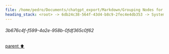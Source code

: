 ```yaml
---
file: /home/pedro/Documents/chatgpt_export/Markdown/Grouping Nodes for Analysis.md
heading_stack: <root> -> 6db24c38-564f-43d4-b8c9-2fec4e4db353 -> System -> 2953287f-20e5-44fb-a584-4bfe4f961bbb -> System -> aaa23f50-fb72-4433-a7f7-075d9fdfe0f3 -> User -> b5e935e4-8ecf-4850-ac07-4d63ba79b17e -> Assistant -> ad08acfc-210e-4de6-8495-802cfd6644c0 -> Assistant -> 58d33044-a31f-4722-880d-41adf2e0d2e9 -> Tool -> 9a8e14e9-c1db-4b63-9860-668ca3c413e6 -> Assistant -> aaa20cb6-bdc0-41ca-b038-b00cfecd1334 -> User -> f356137c-fbe2-438d-87bb-9695d4112c6c -> Assistant -> d7ff89f8-b73e-4302-af13-473e623c04d9 -> Assistant -> 8df1bdf2-c2ab-45fe-8f3c-29e899a2be79 -> Tool -> f9188ff9-69b8-4c8b-9f72-46698e2fed91 -> Assistant -> a486650a-5d1b-44dd-a66a-ecbb8f23cf42 -> Assistant -> 7fdad3d6-7b6d-4d3c-8450-6f8525f549d8 -> Tool -> 7c2665d3-04a1-463c-96b6-5fe58821ab2f -> Assistant -> aaa2d1fe-01f1-415d-a411-8207fa5fc1ac -> User -> f381d9d6-d4ba-4a39-aee9-5fe0ada66351 -> Assistant -> 08f84522-f933-4eb5-a3ee-545e563022a4 -> Assistant -> 67db0ed6-ee08-4988-ad9f-f19485da0924 -> Tool -> c855f4d9-51a4-4004-9177-c2a2991bac50 -> Assistant -> aaa21fdf-f794-428e-b18e-0a5da141e948 -> User -> 1b40b10b-55f0-4dc2-a8c7-de2fc63cd84e -> Assistant -> aaa24d94-a27f-490b-80ab-67ef86010eb1 -> User -> 31ecee52-cf50-4cbc-9cde-2bca459edf37 -> Assistant -> aaa29558-6bf8-4ccc-95d4-1172c48e4e9e -> User -> ecffc7d4-45ff-4069-839f-2399766750b2 -> Assistant -> 86da3ef8-5517-42a1-ad2a-de60a7202a46 -> Tool -> a6ff88e4-f253-4005-81a2-c10ac57ee86d -> Assistant -> aaa2537a-f4cb-402e-ad6f-18955323dad6 -> User -> 05dbff3a-6a49-4956-9a59-b5a3b41132de -> Assistant -> 3b18f731-3c18-4880-bd36-6f413162c2f7 -> Tool -> 21cbce1c-8a31-489e-b6b2-fc5013de6dd7 -> Assistant -> aaa27fbe-2d3e-4832-ba71-26e08bc933e1 -> User -> c1fcc537-30ac-4e9b-930d-cc4389ee46c0 -> System -> b9741cba-efd9-4c98-9724-008f3f599080 -> Assistant -> df8d1b55-9b42-4cbb-92ed-1bfb84a0d967 -> Tool -> d1cf173f-7c4d-4143-962f-9c7ab3dd2ffa -> Assistant -> 3b676c4f-f599-4a2e-958b-0fdf365c0f62
---
```

###### 3b676c4f-f599-4a2e-958b-0fdf365c0f62
[parent ⬆️](#d1cf173f-7c4d-4143-962f-9c7ab3dd2ffa)
